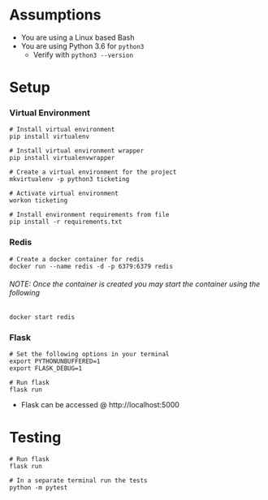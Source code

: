 # Assumptions
- You are using a Linux based Bash
- You are using Python 3.6 for ```python3```
  - Verify with ```python3 --version```  
# Setup
### Virtual Environment
```
# Install virtual environment
pip install virtualenv

# Install virtual environment wrapper
pip install virtualenvwrapper

# Create a virtual environment for the project
mkvirtualenv -p python3 ticketing

# Activate virtual environment
workon ticketing

# Install environment requirements from file
pip install -r requirements.txt
```
### Redis
```
# Create a docker container for redis
docker run --name redis -d -p 6379:6379 redis
```
###### NOTE: Once the container is created you may start the container using the following
```
docker start redis
```
### Flask
```
# Set the following options in your terminal
export PYTHONUNBUFFERED=1
export FLASK_DEBUG=1

# Run flask
flask run
```
- Flask can be accessed @ http://localhost:5000

# Testing
```
# Run flask
flask run

# In a separate terminal run the tests
python -m pytest
```